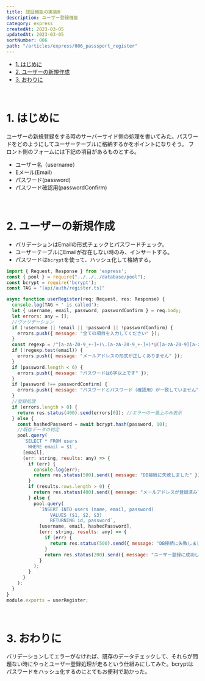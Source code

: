 ```yaml
---
title: 認証機能の実装Ⅲ
description: ユーザー登録機能
category: express
createdAt: 2023-03-05
updatedAt: 2023-03-05
sortNumber: 006
path: "/articles/express/006_passsport_register"
---
```


<nuxt-content-wrapper>

- [1. はじめに](#1-はじめに)
- [2. ユーザーの新規作成](#2-ユーザーの新規作成)
- [3. おわりに](#3-おわりに)

<br>


# 1. はじめに
ユーザーの新規登録をする時のサーバーサイド側の処理を書いてみた。パスワードをどのようにしてユーザーテーブルに格納するかをポイントになりそう。
フロント側のフォームには下記の項目があるものとする。
- ユーザー名（username）
- Eメール(Email)
- パスワード(password)
- パスワード確認用(passwordConfirm)

<br>

# 2. ユーザーの新規作成
- バリデーションはEmailの形式チェックとパスワードチェック。
- ユーザーテーブルにEmailが存在しない時のみ、インサートする。
- パスワードは`bcrypt`を使って、ハッシュ化して格納する。

```js
import { Request, Response } from 'express';
const { pool } = require("../../../database/pool");
const bcrypt = require('bcrypt');
const TAG = "[api/auth/register.ts]"

async function userRegister(req: Request, res: Response) {
  console.log(TAG + ' is called');
  let { username, email, password, passwordConfirm } = req.body;
  let errors: any = [];
  //ヴァリデーション
  if (!username || !email || !password || !passwordConfirm) {
    errors.push({ message: "全ての項目を入力してください" });
  }
  const regexp = /^[a-zA-Z0-9_+-]+(\.[a-zA-Z0-9_+-]+)*@([a-zA-Z0-9][a-zA-Z0-9-]*[a-zA-Z0-9]*\.)+[a-zA-Z]{2,}$/;
  if (!regexp.test(email)) {
    errors.push({ message: "メールアドレスの形式が正しくありません" });
  }
  if (password.length < 6) {
    errors.push({ message: "パスワードは6字以上です" });
  }
  if (password !== passwordConfirm) {
    errors.push({ message: "パスワードとパスワード（確認用）が一致していません" });
  }
  //登録処理
  if (errors.length > 0) {
    return res.status(400).send(errors[0]); //エラーの一番上のみ表示
  } else {
    const hashedPassword = await bcrypt.hash(password, 10);
    //既存データの判定
    pool.query(
      `SELECT * FROM users
        WHERE email = $1`,
      [email],
      (err: string, results: any) => {
        if (err) {
          console.log(err);
          return res.status(500).send({ message: "DB接続に失敗しました" });
        }
        if (results.rows.length > 0) {
          return res.status(400).send({ message: "メールアドレスが登録済みです" });
        } else {
          pool.query(
            `INSERT INTO users (name, email, password)
                VALUES ($1, $2, $3)
                RETURNING id, password`,
            [username, email, hashedPassword],
            (err: string, results: any) => {
              if (err) {
                return res.status(500).send({ message: "DB接続に失敗しました" });
              }
              return res.status(200).send({ message: "ユーザー登録に成功しました" });
            }
          );
        }
      }
    );
  }
}
module.exports = userRegister;
```

<br>

# 3. おわりに
バリデーションしてエラーがなければ、既存のデータチェックして、それらが問題ない時にやっとユーザー登録処理が走るという仕組みにしてみた。bcryptはパスワードをハッシュ化するのにとてもお便利で助かった。

</nuxt-content-wrapper>
